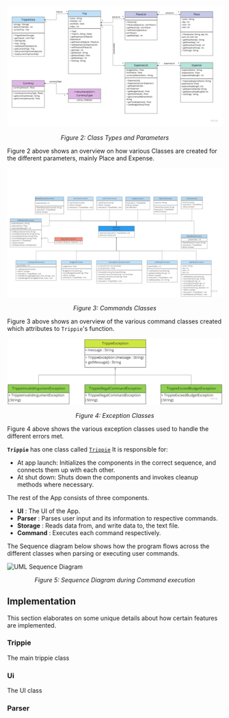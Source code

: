
![UML Diagram](https://github.com/AY2021S1-CS2113T-W11-2/tp/blob/master/docs/Trippie%20UML-Class%20Diagram.jpg?raw=true)
<center><i>Figure 2: Class Types and Parameters</i></center>

Figure 2 above shows an overview on how various Classes are created for the different parameters, mainly Place and Expense.

![UML Diagram Command](https://github.com/AY2021S1-CS2113T-W11-2/tp/blob/master/docs/Trippie%20UML-Command.jpg?raw=true)
<center><i>Figure 3: Commands Classes</i></center>

Figure 3 above shows an overview of the various command classes created which attributes to `Trippie`'s function.

![UML Diagram Exception](https://github.com/AY2021S1-CS2113T-W11-2/tp/blob/master/docs/Trippie%20UML-Exception.jpg?raw=true)
<center><i>Figure 4: Exception Classes</i></center>

Figure 4 above shows the various exception classes used to handle the different errors met.

**`Trippie`** has one class called [`Trippie`](https://github.com/AY2021S1-CS2113T-W11-2/tp/blob/master/src/main/java/seedu/trippie/Trippie.java?) It is responsible for:
* At app launch: Initializes the components in the correct sequence, and connects them up with each other.
* At shut down: Shuts down the components and invokes cleanup methods where necessary.

The rest of the App consists of three components.
- **UI** : The UI of the App.
- **Parser** : Parses user input and its information to respective commands.
- **Storage** : Reads data from, and write data to, the text file.
- **Command** : Executes each command respectively.

The Sequence diagram below shows how the program flows across the different classes when parsing or executing user commands.

![UML Sequence Diagram](https://i.imgur.com/hHq7ltY.png)

<center><i>Figure 5: Sequence Diagram during Command execution</i></center>

## Implementation

This section elaborates on some unique details about how certain features are implemented.
### Trippie
The main trippie class
### Ui
The UI class
### Parser
